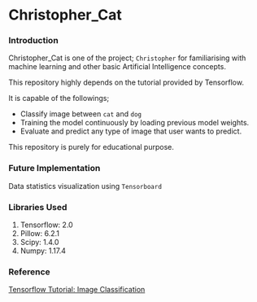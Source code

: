 # Christopher_Cat
### Introduction
Christopher_Cat is one of the project; `Christopher` for familiarising with machine learning and other basic Artificial Intelligence concepts.

This repository highly depends on the tutorial provided by Tensorflow.

It is capable of the followings;
* Classify image between `cat` and `dog`
* Training the model continuously by loading previous model weights.
* Evaluate and predict any type of image that user wants to predict.

This repository is purely for educational purpose.

### Future Implementation
Data statistics visualization using `Tensorboard`

### Libraries Used
1. Tensorflow: 2.0
1. Pillow: 6.2.1
1. Scipy: 1.4.0
1. Numpy: 1.17.4

### Reference
[Tensorflow Tutorial: Image Classification](https://www.tensorflow.org/tutorials/images/classification)

